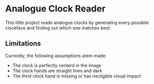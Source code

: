 # Analogue Clock Reader

This little project reads analogue clocks by generating every possbile clockface and finding out which one matches best.

## Limitations

Currently, the following assumptions arem made:
- The clock is perfectly centerd in the image
- The clock hands are straight lines and dark
- The thrid clock hand is missing or has necligible visual impact